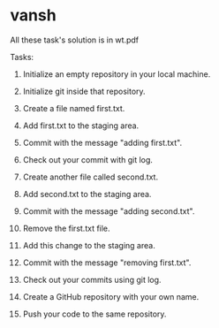 # vansh
All these task's solution is in wt.pdf

Tasks:

1. Initialize an empty repository in your local machine.

2. Initialize git inside that repository.

3. Create a file named first.txt.

4. Add first.txt to the staging area.

5. Commit with the message "adding first.txt".

6. Check out your commit with git log.

7. Create another file called second.txt.

8. Add second.txt to the staging area.

9. Commit with the message "adding second.txt".

10. Remove the first.txt file.

11. Add this change to the staging area.

12. Commit with the message "removing first.txt".

13. Check out your commits using git log.

14. Create a GitHub repository with your own name.

15. Push your code to the same repository.
